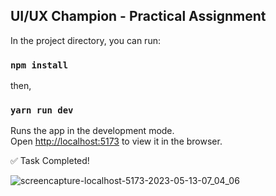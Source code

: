 ## UI/UX Champion - Practical Assignment

In the project directory, you can run:

### `npm install`

then,

### `yarn run dev`

Runs the app in the development mode.\
Open [http://localhost:5173](http://localhost:5173) to view it in the browser.


✅ Task Completed!

![screencapture-localhost-5173-2023-05-13-07_04_06](https://github.com/DilshanSenevirathne/DCE_UIUX_Challenge/assets/69068599/92b6457a-7434-448e-83c5-c935d868a22a)
